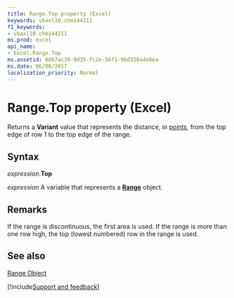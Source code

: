 ```yaml
---
title: Range.Top property (Excel)
keywords: vbaxl10.chm144211
f1_keywords:
- vbaxl10.chm144211
ms.prod: excel
api_name:
- Excel.Range.Top
ms.assetid: 0d67ac39-9d35-fc2e-56f1-9bd320a4e8ea
ms.date: 06/08/2017
localization_priority: Normal
---
```



# Range.Top property (Excel)

Returns a  **Variant** value that represents the distance, in [points](../language/glossary/vbe-glossary.md#point), from the top edge of row 1 to the top edge of the range.


## Syntax

_expression_.**Top**

_expression_ A variable that represents a **[Range](excel.range(object).md)** object.


## Remarks

If the range is discontinuous, the first area is used. If the range is more than one row high, the top (lowest numbered) row in the range is used.


## See also


[Range Object](Excel.Range(object).md)

[!include[Support and feedback](~/includes/feedback-boilerplate.md)]
